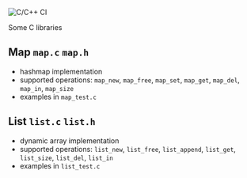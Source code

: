 ![C/C++ CI](https://github.com/lchsk/c-libs/workflows/C/C++%20CI/badge.svg)

Some C libraries

## Map `map.c` `map.h`

- hashmap implementation
- supported operations: `map_new`, `map_free`, `map_set`, `map_get`, `map_del`, `map_in`, `map_size`
- examples in `map_test.c`

## List `list.c` `list.h`

- dynamic array implementation
- supported operations: `list_new`, `list_free`, `list_append`, `list_get`, `list_size`, `list_del`, `list_in`
- examples in `list_test.c`
